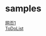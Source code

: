 # samples
[网页1](https://innux.github.io/samples/%E7%BD%91%E9%A1%B51/index.html)\
[ToDoList](https://innux.github.io/samples/ToDoList/index.html)
